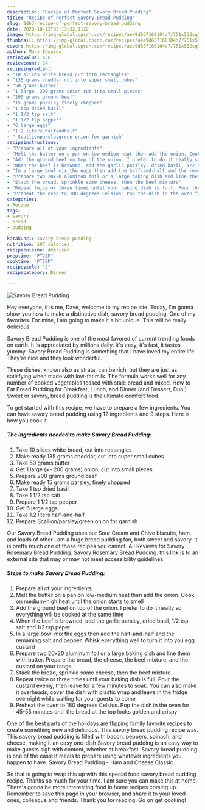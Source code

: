 ```yaml
---
description: "Recipe of Perfect Savory Bread Pudding"
title: "Recipe of Perfect Savory Bread Pudding"
slug: 2063-recipe-of-perfect-savory-bread-pudding
date: 2020-10-13T05:13:32.112Z
image: https://img-global.cpcdn.com/recipes/aee9d657160104d7/751x532cq70/savory-bread-pudding-recipe-main-photo.jpg
thumbnail: https://img-global.cpcdn.com/recipes/aee9d657160104d7/751x532cq70/savory-bread-pudding-recipe-main-photo.jpg
cover: https://img-global.cpcdn.com/recipes/aee9d657160104d7/751x532cq70/savory-bread-pudding-recipe-main-photo.jpg
author: Mary Edwards
ratingvalue: 4.8
reviewcount: 14
recipeingredient:
- "10 slices white bread cut into rectangles"
- "135 grams cheddar cut into super small cubes"
- "50 grams butter"
- "1 large  200 grams onion cut into small pieces"
- "200 grams ground beef"
- "15 grams parsley finely chopped"
- "1 tsp dried basil"
- "1 1/2 tsp salt"
- "1 1/2 tsp pepper"
- "6 large eggs"
- "1.2 liters halfandhalf"
- " Scallionparsleygreen onion for garnish"
recipeinstructions:
- "Prepare all of your ingredients"
- "Melt the butter on a pan on low-medium heat then add the onion. Cook on medium-high heat until the onion starts to smell"
- "Add the ground beef on top of the onion. I prefer to do it neatly so everything will be cooked at the same time"
- "When the beef is browned, add the garlic parsley, dried basil, 1/2 tsp salt and 1/2 tsp peper"
- "In a large bowl mix the eggs then add the half-and-half and the remaining salt and pepper. Whisk everything well to turn it into you egg custard"
- "Prepare two 20x20 aluminum foil or a large baking dish and line them with butter. Prepare the bread, the cheese, the beef mixture, and the custard on your range"
- "Stack the bread, sprinkle some cheese, then the beef mixture"
- "Repeat twice or three times until your baking dish is full. Pour the custard evenly, then leave for a few minutes to soak. You can also make it overheads, cover the dish with plastic wrap and leave in the fridge overnight while waiting for your guests to come"
- "Preheat the oven to 180 degrees Celsius. Pop the dish in the oven for 45-55 minutes until the bread at the top looks golden and crispy"
categories:
- Recipe
tags:
- savory
- bread
- pudding

katakunci: savory bread pudding 
nutrition: 197 calories
recipecuisine: American
preptime: "PT22M"
cooktime: "PT55M"
recipeyield: "2"
recipecategory: Dinner

---
```



![Savory Bread Pudding](https://img-global.cpcdn.com/recipes/aee9d657160104d7/751x532cq70/savory-bread-pudding-recipe-main-photo.jpg)

Hey everyone, it is me, Dave, welcome to my recipe site. Today, I'm gonna show you how to make a distinctive dish, savory bread pudding. One of my favorites. For mine, I am going to make it a bit unique. This will be really delicious.

Savory Bread Pudding is one of the most favored of current trending foods on earth. It is appreciated by millions daily. It's easy, it's fast, it tastes yummy. Savory Bread Pudding is something that I have loved my entire life. They're nice and they look wonderful.

These dishes, known also as strata, can be rich, but they are just as satisfying when made with low-fat milk. The formula works well for any number of cooked vegetables tossed with stale bread and mixed. How to Eat Bread Pudding for Breakfast, Lunch, and Dinner (and Dessert, Duh!) Sweet or savory, bread pudding is the ultimate comfort food.


To get started with this recipe, we have to prepare a few ingredients. You can have savory bread pudding using 12 ingredients and 9 steps. Here is how you cook it.

<!--inarticleads1-->

##### The ingredients needed to make Savory Bread Pudding:

1. Take 10 slices white bread, cut into rectangles
1. Make ready 135 grams cheddar, cut into super small cubes
1. Take 50 grams butter
1. Get 1 large (+- 200 grams) onion, cut into small pieces
1. Prepare 200 grams ground beef
1. Make ready 15 grams parsley, finely chopped
1. Take 1 tsp dried basil
1. Take 1 1/2 tsp salt
1. Prepare 1 1/2 tsp pepper
1. Get 6 large eggs
1. Take 1.2 liters half-and-half
1. Prepare  Scallion/parsley/green onion for garnish


Our Savory Bread Pudding uses our Sour Cream and Chive biscuits, ham, and loads of other I am a huge bread pudding fan, both sweet and savory. It is pretty much one of those recipes you cannot. All Reviews for Savory Rosemary Bread Pudding. Savory Rosemary Bread Pudding. this link is to an external site that may or may not meet accessibility guidelines. 

<!--inarticleads2-->

##### Steps to make Savory Bread Pudding:

1. Prepare all of your ingredients
1. Melt the butter on a pan on low-medium heat then add the onion. Cook on medium-high heat until the onion starts to smell
1. Add the ground beef on top of the onion. I prefer to do it neatly so everything will be cooked at the same time
1. When the beef is browned, add the garlic parsley, dried basil, 1/2 tsp salt and 1/2 tsp peper
1. In a large bowl mix the eggs then add the half-and-half and the remaining salt and pepper. Whisk everything well to turn it into you egg custard
1. Prepare two 20x20 aluminum foil or a large baking dish and line them with butter. Prepare the bread, the cheese, the beef mixture, and the custard on your range
1. Stack the bread, sprinkle some cheese, then the beef mixture
1. Repeat twice or three times until your baking dish is full. Pour the custard evenly, then leave for a few minutes to soak. You can also make it overheads, cover the dish with plastic wrap and leave in the fridge overnight while waiting for your guests to come
1. Preheat the oven to 180 degrees Celsius. Pop the dish in the oven for 45-55 minutes until the bread at the top looks golden and crispy


One of the best parts of the holidays are flipping family favorite recipes to create something new and delicious. This savory bread pudding recipe was. This savory bread pudding is filled with bacon, peppers, spinach, and cheese, making it an easy one-dish Savory bread pudding is an easy way to make guests sigh with content, whether at breakfast. Savory bread pudding is one of the easiest meals to prepare using whatever ingredients you happen to have. Savory Bread Pudding - Ham and Cheese Classic. 

So that is going to wrap this up with this special food savory bread pudding recipe. Thanks so much for your time. I am sure you can make this at home. There's gonna be more interesting food in home recipes coming up. Remember to save this page in your browser, and share it to your loved ones, colleague and friends. Thank you for reading. Go on get cooking!
